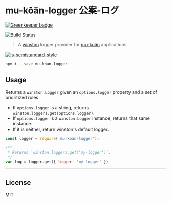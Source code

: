 # mu-kōän-logger 公案-ログ

[![Greenkeeper badge](https://badges.greenkeeper.io/nfantone/mu-koan-logger.svg)](https://greenkeeper.io/)

[![Build Status](https://travis-ci.org/nfantone/mu-koan-logger.svg?branch=master)](https://travis-ci.org/nfantone/mu-koan-logger)

> A [winston][1] logger provider for [mu-kōän][2] applications.

[![js-semistandard-style](https://cdn.rawgit.com/flet/semistandard/master/badge.svg)](https://github.com/Flet/semistandard)

```sh
npm i --save mu-koan-logger
```

## Usage
Returns a `winston.Logger` given an `options.logger` property and a set
of prioritized rules.
   
- If `options.logger` is a string, returns `winston.loggers.get(options.logger)`.
- If `options.logger` is a `winston.Logger` instance, returns that same instance.
- If it is neither, return winston's default logger.


```javascript
const logger = require('mu-koan-logger');

/**
 * Returns `winston.loggers.get('my-logger')`.
 */
var log = logger.get({ logger: 'my-logger' })
```


---

## License
MIT

[1]: https://www.npmjs.com/winston
[2]: https://www.npmjs.com/mu-koan
